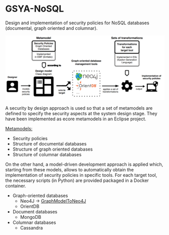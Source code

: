 # GSYA-NoSQL

Design and implementation of security policies for NoSQL databases (documental, graph oriented and columnar).

![](img\overview.png)

A security by design approach is used so that a set of metamodels are defined to specify the security aspects at the system design stage. They have been implemented as ecore metamodels in an Eclipse project.

[Metamodels:](.\metamodels\README.md)
- Security policies
- Structure of documental databases
- Structure of graph oriented databases
- Structure of columnar databases 

On the other hand, a model-driven development approach is applied which, starting from these models, allows to automatically obtain the implementation of security policies in specific tools. For each target tool, the necessary scripts (in Python) are provided packaged in a Docker container.
- Graph-oriented databases
    - Neo4J -> [GraphModelToNeo4J](.\GraphModelToNeo4J\README.md)
    - OrientDB
- Document databases
    - MongoDB
- Columnar databases
    - Cassandra





